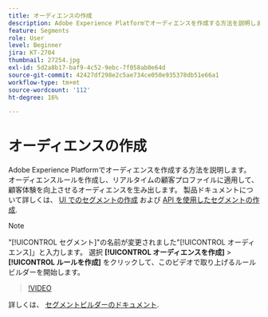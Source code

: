 ```yaml
---
title: オーディエンスの作成
description: Adobe Experience Platformでオーディエンスを作成する方法を説明します。
feature: Segments
role: User
level: Beginner
jira: KT-2704
thumbnail: 27254.jpg
exl-id: 5d2a8b17-baf9-4c52-9ebc-7f058ab0e64d
source-git-commit: 42427df298e2c5ae734ce050e935378db51e66a1
workflow-type: tm+mt
source-wordcount: '112'
ht-degree: 16%

---
```


# オーディエンスの作成

Adobe Experience Platformでオーディエンスを作成する方法を説明します。 オーディエンスルールを作成し、リアルタイムの顧客プロファイルに適用して、顧客体験を向上させるオーディエンスを生み出します。 製品ドキュメントについて詳しくは、 [UI でのセグメントの作成](https://experienceleague.adobe.com/docs/experience-platform/segmentation/ui/overview.html?lang=ja) および [API を使用したセグメントの作成](https://experienceleague.adobe.com/docs/experience-platform/segmentation/tutorials/create-a-segment.html).

>[!NOTE]
>
> &quot;[!UICONTROL セグメント]&quot;の名前が変更されました&quot;[!UICONTROL オーディエンス]」と入力します。 選択 **[!UICONTROL オーディエンスを作成]** > **[!UICONTROL ルールを作成]** をクリックして、このビデオで取り上げるルールビルダーを開始します。

>[!VIDEO](https://video.tv.adobe.com/v/27254?quality=12&learn=on)

詳しくは、 [セグメントビルダーのドキュメント](https://experienceleague.adobe.com/docs/experience-platform/segmentation/ui/segment-builder.html?lang=ja).

